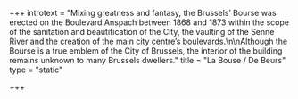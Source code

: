 +++
introtext = "Mixing greatness and fantasy, the Brussels’ Bourse was erected on the Boulevard Anspach between 1868 and 1873 within the scope of the sanitation and beautification of the City, the vaulting of the Senne River and the creation of the main city centre’s boulevards.\n\nAlthough the Bourse is a true emblem of the City of Brussels, the interior of the building remains unknown to many Brussels dwellers."
title = "La Bouse / De Beurs"
type = "static"

+++
